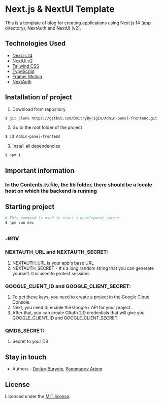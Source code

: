 # Next.js & NextUI Template

This is a template of blog for creating applications using Next.js 14 (app directory), NextAuth and NextUI (v2).

## Technologies Used

- [Next.js 14](https://nextjs.org/docs/getting-started)
- [NextUI v2](https://nextui.org/)
- [Tailwind CSS](https://tailwindcss.com/)
- [TypeScript](https://www.typescriptlang.org/)
- [Framer Motion](https://www.framer.com/motion/)
- [NextAuth](https://next-auth.js.org/)

## Installation of project
1. Download from repository
```bash
$ git clone https://github.com/DmitryByrigin/Admin-panel-frontend.git
```
2. Go to the root folder of the project
```bash
$ cd Admin-panel-frontend
```
3. Install all dependencies
```bash
$ npm i
```

## Important information

### In the Contents.ts file, the lib folder, there should be a locale host on which the backend is running

## Starting project
```bash
# This command is used to start a development server
$ npm run dev
```

## .env

### NEXTAUTH_URL and NEXTAUTH_SECRET:

1. NEXTAUTH_URL is your app's base URL
2. NEXTAUTH_SECRET - It's a long random string that you can generate yourself. It is used to protect sessions.

### GOOGLE_CLIENT_ID and GOOGLE_CLIENT_SECRET:

1. To get these keys, you need to create a project in the Google Cloud Console.
2. Next, you need to enable the Google+ API for your project.
3. After that, you can create OAuth 2.0 credentials that will give you GOOGLE_CLIENT_ID and GOOGLE_CLIENT_SECRET.

### QMDB_SECRET:

1. Secret to your DB

## Stay in touch

- Authors - [Dmitry Burygin](https://github.com/DmitryByrigin?tab=overview&from=2023-12-01&to=2023-12-31),
[Ponomarov Artem](https://github.com/Aspergillusplay)

## License

Licensed under the [MIT license](https://github.com/kamilmysliwiec).
